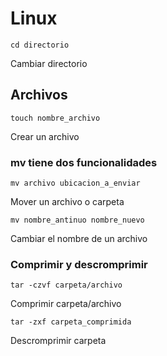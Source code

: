# Linux

```
cd directorio
```
Cambiar directorio

## Archivos
```
touch nombre_archivo
```
Crear un archivo


### mv tiene dos funcionalidades
```
mv archivo ubicacion_a_enviar
```
Mover un archivo o carpeta
```
mv nombre_antinuo nombre_nuevo
```
Cambiar el nombre de un archivo
### Comprimir y descromprimir

```
tar -czvf carpeta/archivo
```
Comprimir carpeta/archivo
```
tar -zxf carpeta_comprimida
```
Descromprimir carpeta